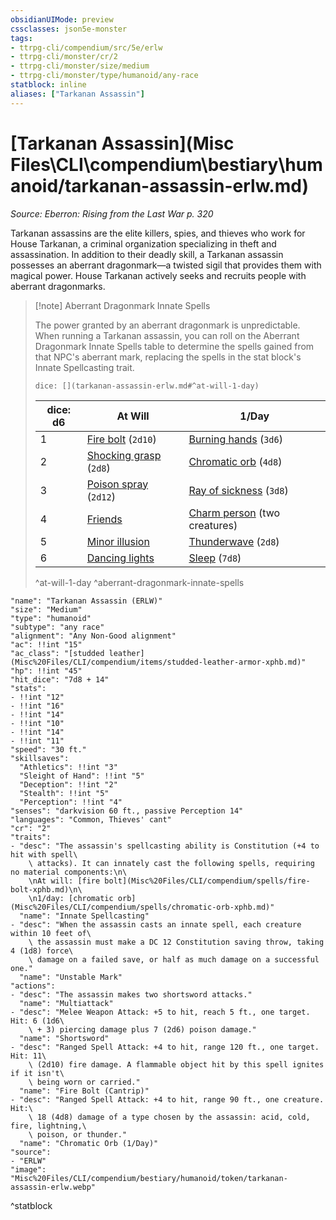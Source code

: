 ```yaml
---
obsidianUIMode: preview
cssclasses: json5e-monster
tags:
- ttrpg-cli/compendium/src/5e/erlw
- ttrpg-cli/monster/cr/2
- ttrpg-cli/monster/size/medium
- ttrpg-cli/monster/type/humanoid/any-race
statblock: inline
aliases: ["Tarkanan Assassin"]
---
```

# [Tarkanan Assassin](Misc Files\CLI\compendium\bestiary\humanoid/tarkanan-assassin-erlw.md)
*Source: Eberron: Rising from the Last War p. 320*  

Tarkanan assassins are the elite killers, spies, and thieves who work for House Tarkanan, a criminal organization specializing in theft and assassination. In addition to their deadly skill, a Tarkanan assassin possesses an aberrant dragonmark—a twisted sigil that provides them with magical power. House Tarkanan actively seeks and recruits people with aberrant dragonmarks.

> [!note] Aberrant Dragonmark Innate Spells
> 
> The power granted by an aberrant dragonmark is unpredictable. When running a Tarkanan assassin, you can roll on the Aberrant Dragonmark Innate Spells table to determine the spells gained from that NPC's aberrant mark, replacing the spells in the stat block's Innate Spellcasting trait.
> 
> `dice: [](tarkanan-assassin-erlw.md#^at-will-1-day)`
> 
> | dice: d6 | At Will | 1/Day |
> |----------|---------|-------|
> | 1 | [Fire bolt](Misc%20Files/CLI/compendium/spells/fire-bolt-xphb.md) (`2d10`) | [Burning hands](Misc%20Files/CLI/compendium/spells/burning-hands-xphb.md) (`3d6`) |
> | 2 | [Shocking grasp](Misc%20Files/CLI/compendium/spells/shocking-grasp-xphb.md) (`2d8`) | [Chromatic orb](Misc%20Files/CLI/compendium/spells/chromatic-orb-xphb.md) (`4d8`) |
> | 3 | [Poison spray](Misc%20Files/CLI/compendium/spells/poison-spray-xphb.md) (`2d12`) | [Ray of sickness](Misc%20Files/CLI/compendium/spells/ray-of-sickness-xphb.md) (`3d8`) |
> | 4 | [Friends](Misc%20Files/CLI/compendium/spells/friends-xphb.md) | [Charm person](Misc%20Files/CLI/compendium/spells/charm-person-xphb.md) (two creatures) |
> | 5 | [Minor illusion](Misc%20Files/CLI/compendium/spells/minor-illusion-xphb.md) | [Thunderwave](Misc%20Files/CLI/compendium/spells/thunderwave-xphb.md) (`2d8`) |
> | 6 | [Dancing lights](Misc%20Files/CLI/compendium/spells/dancing-lights-xphb.md) | [Sleep](Misc%20Files/CLI/compendium/spells/sleep-xphb.md) (`7d8`) |
> ^at-will-1-day
^aberrant-dragonmark-innate-spells

```statblock
"name": "Tarkanan Assassin (ERLW)"
"size": "Medium"
"type": "humanoid"
"subtype": "any race"
"alignment": "Any Non-Good alignment"
"ac": !!int "15"
"ac_class": "[studded leather](Misc%20Files/CLI/compendium/items/studded-leather-armor-xphb.md)"
"hp": !!int "45"
"hit_dice": "7d8 + 14"
"stats":
- !!int "12"
- !!int "16"
- !!int "14"
- !!int "10"
- !!int "14"
- !!int "11"
"speed": "30 ft."
"skillsaves":
  "Athletics": !!int "3"
  "Sleight of Hand": !!int "5"
  "Deception": !!int "2"
  "Stealth": !!int "5"
  "Perception": !!int "4"
"senses": "darkvision 60 ft., passive Perception 14"
"languages": "Common, Thieves' cant"
"cr": "2"
"traits":
- "desc": "The assassin's spellcasting ability is Constitution (+4 to hit with spell\
    \ attacks). It can innately cast the following spells, requiring no material components:\n\
    \nAt will: [fire bolt](Misc%20Files/CLI/compendium/spells/fire-bolt-xphb.md)\n\
    \n1/day: [chromatic orb](Misc%20Files/CLI/compendium/spells/chromatic-orb-xphb.md)"
  "name": "Innate Spellcasting"
- "desc": "When the assassin casts an innate spell, each creature within 10 feet of\
    \ the assassin must make a DC 12 Constitution saving throw, taking 4 (1d8) force\
    \ damage on a failed save, or half as much damage on a successful one."
  "name": "Unstable Mark"
"actions":
- "desc": "The assassin makes two shortsword attacks."
  "name": "Multiattack"
- "desc": "Melee Weapon Attack: +5 to hit, reach 5 ft., one target. Hit: 6 (1d6\
    \ + 3) piercing damage plus 7 (2d6) poison damage."
  "name": "Shortsword"
- "desc": "Ranged Spell Attack: +4 to hit, range 120 ft., one target. Hit: 11\
    \ (2d10) fire damage. A flammable object hit by this spell ignites if it isn't\
    \ being worn or carried."
  "name": "Fire Bolt (Cantrip)"
- "desc": "Ranged Spell Attack: +4 to hit, range 90 ft., one creature. Hit:\
    \ 18 (4d8) damage of a type chosen by the assassin: acid, cold, fire, lightning,\
    \ poison, or thunder."
  "name": "Chromatic Orb (1/Day)"
"source":
- "ERLW"
"image": "Misc%20Files/CLI/compendium/bestiary/humanoid/token/tarkanan-assassin-erlw.webp"
```
^statblock